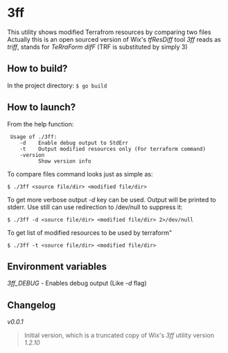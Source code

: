 3ff
========

This utility shows modified Terrafrom resources by comparing two files
Actually this is an open sourced version of Wix's *tfResDiff* tool
*3ff* reads as _triff_, stands for _TeRraForm difF_ (TRF is substituted by simply 3) 


How to build?
-------------

In the project directory:
`$ go build` 

How to launch?
--------------
From the help function:

     Usage of ./3ff:
        -d    Enable debug output to StdErr
        -t    Output modified resources only (For terraform command)
        -version
              Show version info
     

To compare files command looks just as simple as:

`$ ./3ff <source file/dir> <modified file/dir>`
    
To get more verbose output _-d_ key can be used. Output will be printed to stderr. 
Use still can use redirection to /dev/null to suppress it:

`$ ./3ff -d <source file/dir> <modified file/dir> 2>/dev/null`
    
To get list of modified resources to be used by terraform"

`$ ./3ff -t <source file/dir> <modified file/dir>`


Environment variables
---------------------

*3ff_DEBUG* - Enables debug output (Like _-d_ flag)



Changelog
---------
*v0.0.1* 
> Initial version, which is a truncated copy of Wix's *3ff* utility version _1.2.10_
 

